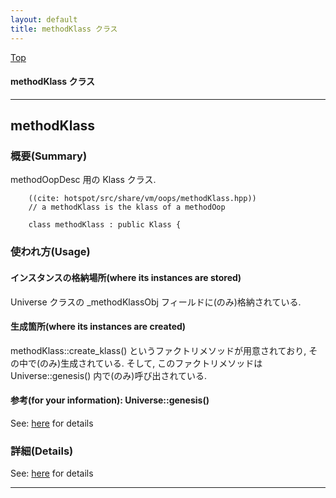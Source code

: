 ```yaml
---
layout: default
title: methodKlass クラス 
---
```

[Top](../index.html)

#### methodKlass クラス 



---
## <a name="nopHgvsLzX" id="nopHgvsLzX">methodKlass</a>

### 概要(Summary)
methodOopDesc 用の Klass クラス.


```
    ((cite: hotspot/src/share/vm/oops/methodKlass.hpp))
    // a methodKlass is the klass of a methodOop
    
    class methodKlass : public Klass {
```

### 使われ方(Usage)
#### インスタンスの格納場所(where its instances are stored)
Universe クラスの _methodKlassObj フィールドに(のみ)格納されている.

#### 生成箇所(where its instances are created)
methodKlass::create_klass() というファクトリメソッドが用意されており, その中で(のみ)生成されている.
そして, このファクトリメソッドは Universe::genesis() 内で(のみ)呼び出されている.

#### 参考(for your information): Universe::genesis()
See: [here](no4230JvC.html) for details



### 詳細(Details)
See: [here](../doxygen/classmethodKlass.html) for details

---
